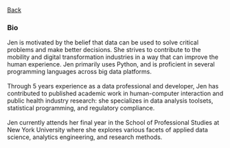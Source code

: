[Back](https://zenjen-devs.github.io)

### Bio

<p align="left">
Jen is motivated by the belief that data can be used to solve critical problems and make better decisions. She strives to contribute to the mobility and digital transformation industries in a way that can improve the human experience. Jen primarily uses Python, and is proficient in several programming languages across big data platforms.
  <br>
  <br>
Through 5 years experience as a data professional and developer, Jen has contributed to published academic work in human-computer interaction and public health industry research: she specializes in data analysis toolsets, statistical programming, and regulatory compliance. 
<br>
  <br>
Jen currently attends her final year in the School of Professional Studies at New York University where she explores various facets of applied data science, analytics engineering, and research methods. 
  </p>


